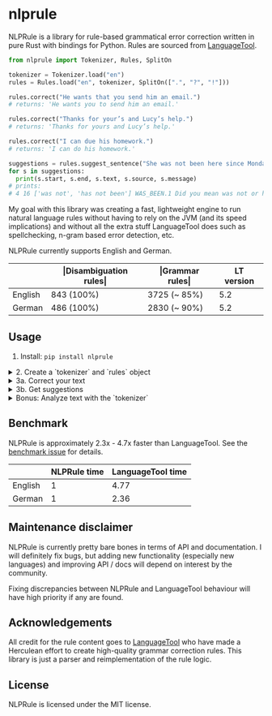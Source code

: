 # nlprule

NLPRule is a library for rule-based grammatical error correction written in pure Rust with bindings for Python. Rules are sourced from [LanguageTool](https://github.com/languagetool-org/languagetool). 

```python
from nlprule import Tokenizer, Rules, SplitOn

tokenizer = Tokenizer.load("en")
rules = Rules.load("en", tokenizer, SplitOn([".", "?", "!"]))

rules.correct("He wants that you send him an email.")
# returns: 'He wants you to send him an email.'

rules.correct("Thanks for your’s and Lucy’s help.")
# returns: 'Thanks for yours and Lucy’s help.'

rules.correct("I can due his homework.")
# returns: 'I can do his homework.'

suggestions = rules.suggest_sentence("She was not been here since Monday.")
for s in suggestions:
  print(s.start, s.end, s.text, s.source, s.message)
# prints:
# 4 16 ['was not', 'has not been'] WAS_BEEN.1 Did you mean was not or has not been?
```

My goal with this library was creating a fast, lightweight engine to run natural language rules without having to rely on the JVM (and its speed implications) and without all the extra stuff LanguageTool does such as spellchecking, n-gram based error detection, etc.

NLPRule currently supports English and German.

|         | \|Disambiguation rules\| | \|Grammar rules\| | LT version   |
|---------|--------------------------|-------------------|--------------|
| English | 843 (100%)               | 3725 (~ 85%)      | 5.2          |
| German  | 486 (100%)               | 2830 (~ 90%)      | 5.2          |

## Usage

1. Install: `pip install nlprule`

<details><summary>2. Create a `tokenizer` and `rules` object</summary>
<p>

```python
from nlprule import Tokenizer, Rules

tokenizer = Tokenizer.load("en") # or 'de'
rules = Rules.load("en", tokenizer) # or 'de'
```

The objects will be downloaded the first time, then cached.

</p>
</details>

<details><summary>3a. Correct your text</summary>
<p>
    
```python
rules.correct_sentence("He wants that you send him an email.")
# returns: 'He wants you to send him an email.'
```

`correct_sentence` expects a single sentence as input. 

If you want to correct an arbitrary text, pass a `sentence_splitter` at initialization. A sentence splitter can be any function that takes a list of texts as input and returns a list of lists of sentences. A splitter that splits on fixed characters is included in NLPRule for convenience:

```python
from nlprule import SplitOn

rules = Rules.load("en", tokenizer, SplitOn([".", "?", "!"]))
```

Pro tip: You can use [NNSplit](https://github.com/bminixhofer/nnsplit) for more robust sentence segmentation:

```python
from nnsplit import NNSplit

splitter = NNSplit.load("en")
rules = Rules.load(
    "en",
    tokenizer,
    lambda texts: [[str(s) for s in text] for text in splitter.split(texts)],
)
```

If a sentence splitter is set, you can call `.correct`:

```python
rules.correct("He wants that you send him an email. She was not been here since Monday.")
# returns: 'He wants you to send him an email. She was not here since Monday.'
```

</p>
</details>

<details><summary>3b. Get suggestions</summary>
<p>


```python
suggestions = rules.suggest_sentence("She was not been here since Monday.")
for s in suggestions:
  print(s.start, s.end, s.text, s.source, s.message)
# prints:
# 4 16 ['was not', 'has not been'] WAS_BEEN.1 Did you mean was not or has not been?
```

`.suggest_sentence` also has a multi-sentence counterpart in `.suggest`.
    
</p>
</details>

<details><summary>Bonus: Analyze text with the `tokenizer`</summary>
<p>

NLPRule does rule + dictionary-based part-of-speech tagging and lemmatization as well as chunking with a model ported from [OpenNLP](https://opennlp.apache.org/). It's not as fancy as spaCy but could be faster and had to be done anyway to apply the rules so I thought I might as well add a public API:

```python
tokens = tokenizer.tokenize_sentence("She was not been here since Monday.")

for token in tokens:
    print(token.text, token.span, token.tags, token.lemmas, token.chunks)
# prints:
#  (0, 0) ['SENT_START'] [] []
# She (0, 3) ['PRP'] ['She', 'she'] ['B-NP-singular', 'E-NP-singular']
# was (4, 7) ['VBD'] ['be', 'was'] ['B-VP']
# not (8, 11) ['RB'] ['not'] ['I-VP']
# been (12, 16) ['VBN'] ['be', 'been'] ['I-VP']
# here (17, 21) ['RB'] ['here'] ['B-ADVP']
# since (22, 27) ['CC', 'IN', 'RB'] ['since'] ['B-PP']
# Monday (28, 34) ['NNP'] ['Monday'] ['B-NP-singular', 'E-NP-singular']
# . (34, 35) ['.', 'PCT', 'SENT_END'] ['.'] ['O']
```

</p>
</details>

## Benchmark

NLPRule is approximately 2.3x - 4.7x faster than LanguageTool. See the [benchmark issue](https://github.com/bminixhofer/nlprule/issues/6) for details.

|         | NLPRule time | LanguageTool time  |
|---------|--------------|--------------------|
| English | 1            | 4.77               | 
| German  | 1            | 2.36               |

## Maintenance disclaimer

NLPRule is currently pretty bare bones in terms of API and documentation. I will definitely fix bugs, but adding new functionality (especially new languages) and improving API / docs will depend on interest by the community.

Fixing discrepancies between NLPRule and LanguageTool behaviour will have high priority if any are found.

## Acknowledgements

All credit for the rule content goes to [LanguageTool](https://github.com/languagetool-org/languagetool) who have made a Herculean effort to create high-quality grammar correction rules. This library is just a parser and reimplementation of the rule logic.

## License

NLPRule is licensed under the MIT license.
